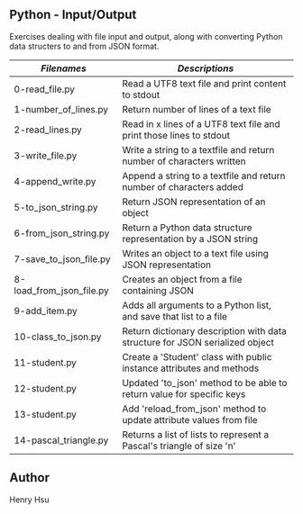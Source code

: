 ## Python - Input/Output

Exercises dealing with file input and output, along with converting 
Python data structers to and from JSON format.

|       *Filenames*       |                    *Descriptions*                                            |
|-------------------------|------------------------------------------------------------------------------|
| 0-read_file.py          | Read a UTF8 text file and print content to stdout                            |
| 1-number_of_lines.py    | Return number of lines of a text file                                        |
| 2-read_lines.py         | Read in x lines of a UTF8 text file and print those lines to stdout          |
| 3-write_file.py         | Write a string to a textfile and return number of characters written         |
| 4-append_write.py       | Append a string to a textfile and return number of characters added          |
| 5-to_json_string.py     | Return JSON representation of an object                                      |
| 6-from_json_string.py   | Return a Python data structure representation by a JSON string               |
| 7-save_to_json_file.py  | Writes an object to a text file using JSON representation                    |
| 8-load_from_json_file.py| Creates an object from a file containing JSON                                |
| 9-add_item.py           | Adds all arguments to a Python list, and save that list to a file            |
| 10-class_to_json.py     | Return dictionary description with data structure for JSON serialized object |
| 11-student.py           | Create a 'Student' class with public instance attributes and methods         |
| 12-student.py           | Updated 'to_json' method to be able to return value for specific keys        |
| 13-student.py           | Add 'reload_from_json' method to update attribute values from file           |
| 14-pascal_triangle.py   | Returns a list of lists to represent a Pascal's triangle of size 'n'         |


## Author
Henry Hsu
